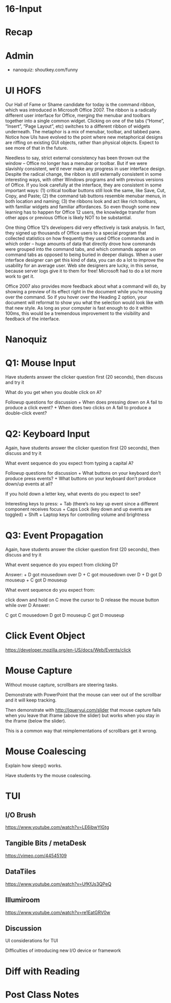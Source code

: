 # 16-Input




# Recap

# Admin
- nanoquiz: shoutkey.com/funny



# UI HOFS
Our Hall of Fame or Shame candidate for today is the command ribbon, which was introduced in Microsoft Office 2007.  The ribbon is a radically different user interface for Office, merging the menubar and toolbars together into a single common widget.  Clicking on one of the tabs (“Home”, “Insert”, “Page Layout”, etc) switches to a different ribbon of widgets underneath.  The metaphor is a mix of menubar, toolbar, and tabbed pane.  Notice how UIs have evolved to the point where new metaphorical designs are riffing on existing GUI objects, rather than physical objects.  Expect to see more of that in the future.Needless to say, strict external consistency has been thrown out the window – Office no longer has a menubar or toolbar.  But if we were slavishly consistent, we’d never make any progress in user interface design.  Despite the radical change, the ribbon is still externally consistent in some interesting ways, with other Windows programs and with previous versions of Office. If you look carefully at the interface, they are consistent in some important ways: (1) critical toolbar buttons still look the same, like Save, Cut, Copy, and Paste; (2) the command tab buttons resemble menubar menus, in both location and naming; (3) the ribbons look and act like rich toolbars, with familiar widgets and familiar affordances.  So even though some new learning has to happen for Office 12 users, the knowledge transfer from other apps or previous Office is likely NOT to be substantial.One thing Office 12’s developers did very effectively is task analysis.  In fact, they signed up thousands of Office users to a special program that collected statistics on how frequently they used Office commands and in which order – huge amounts of data that directly drove how commands were grouped into the command tabs, and which commands appear on command tabs as opposed to being buried in deeper dialogs.  When a user interface designer can get this kind of data, you can do a lot to improve the usability for an average user.  Web site designers are lucky, in this sense, because server logs give it to them for free!  Microsoft had to do a lot more work to get it.Office 2007 also provides more feedback about what a command will do, by showing a preview of its effect right in the document while you’re mousing over the command.  So if you hover over the Heading 2 option, your document will reformat to show you what the selection would look like with that new style.  As long as your computer is fast enough to do it within 100ms, this would be a tremendous improvement to the visibility and feedback of the interface.

# Nanoquiz


# Q1: Mouse Input

Have students answer the clicker question first (20 seconds), then discuss and try it

What do you get when you double click on A?

Followup questions for discussion + When does pressing down on A fail to produce a click event? + When does two clicks on A fail to produce a double-click event?

# Q2: Keyboard Input

Again, have students answer the clicker question first (20 seconds), then discuss and try it

What event sequence do you expect from typing a capital A?

Followup questions for discussion + What buttons on your keyboard don’t produce press events? + What buttons on your keyboard don’t produce down/up events at all?

If you hold down a letter key, what events do you expect to see?

Interesting keys to press: + Tab (there’s no key up event since a different component receives focus + Caps Lock (key down and up events are toggled) + Shift + Laptop keys for controlling volume and brightness

# Q3: Event Propagation

Again, have students answer the clicker question first (20 seconds), then discuss and try it

What event sequence do you expect from clicking D?

Answer: + D got mousedown over D + C got mousedown over D + D got D mouseup + C got D mouseup

What event sequence do you expect from:

click down and hold on C
move the cursor to D
release the mouse button while over D
Answer:

C got C mousedown
D got D mouseup
C got D mouseup



# Click Event Object
https://developer.mozilla.org/en-US/docs/Web/Events/click


# Mouse Capture

Without mouse capture, scrollbars are steering tasks.

Demonstrate with PowerPoint that the mouse can veer out of the scrollbar and it will keep tracking.

Then demonstrate with http://jqueryui.com/slider that mouse capture fails when you leave that iframe (above the slider) but works when you stay in the iframe (below the slider).

This is a common way that reimplementations of scrollbars get it wrong.

# Mouse Coalescing

Explain how sleep() works.

Have students try the mouse coalescing.


# TUI

## I/O Brush
https://www.youtube.com/watch?v=LE6ibwYlGtg

## Tangible Bits / metaDesk
https://vimeo.com/44545109

## DataTiles
https://www.youtube.com/watch?v=UfKfJs3QPeQ

## Illumiroom
https://www.youtube.com/watch?v=re1EatGRV0w

## Discussion
UI considerations for TUI

Difficulties of introducing new I/O device or framework


# Diff with Reading



# Post Class Notes


